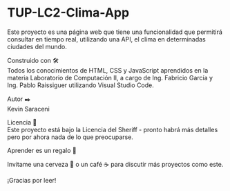 # TUP-LC2-Clima-App

Este proyecto es una página web que tiene una funcionalidad que permitirá consultar en tiempo real, utilizando una API, el clima en determinadas ciudades del mundo.

Construido con 🛠️<br>
Todos los conocimientos de HTML, CSS y JavaScript aprendidos en la materia Laboratorio de Computación II, a cargo de Ing. Fabricio García y Ing. Pablo Raissiguer utilizando Visual Studio Code.

Autor ✒️<br>
Kevin Saraceni

Licencia 📄<br>
Este proyecto está bajo la Licencia del Sheriff - pronto habrá más detalles pero por ahora nada de lo que preocuparse.<br>

Aprender es un regalo 🎁<br>

Invitame una cerveza 🍺 o un café ☕ para discutir más proyectos como este.<br>

¡Gracias por leer!
